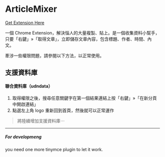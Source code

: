 # ArticleMixer
[Get Extension Here](https://chrome.google.com/webstore/detail/articlemixer/poahaclclgbmhinbmfabajnofollgfgm "title")

一個 Chrome Extension，解決惱人的大量複製、貼上。是一個收集資料小幫手，只要「右鍵」»「取得文章」，立即儲存文章內容，包含標題、作者、時間、內文。

牽涉一些權限問題，請參閱以下方法，以正常使用。

## 支援資料庫

#### 聯合資料庫（udndata）

1. 取得權限之後，搜尋任意關鍵字在第一個結果連結上按「右鍵」»「在新分頁中開啟連結」
2. 點選左上角 logo 重新回到首頁，然後就可以正常運作

> 將陸續增加支援資料庫⋯

---

##### For developmeng

you need one more tinymce plugin to let it work.
